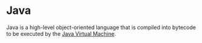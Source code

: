 # Java

Java is a high-level object-oriented language that is compiled into bytecode to
be executed by the [Java Virtual Machine](https://en.wikipedia.org/wiki/Java_virtual_machine).
